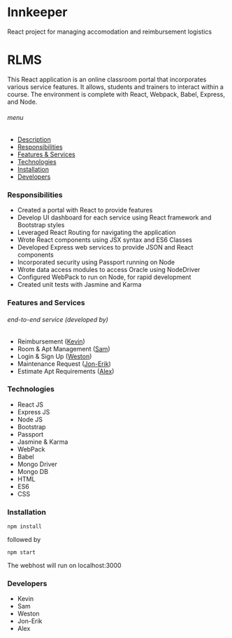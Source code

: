 # Innkeeper
React project for managing accomodation and reimbursement logistics

# RLMS
This React application is an online classroom portal that incorporates various service features.  It allows, students and trainers to interact within a course.  The environment is complete with React, Webpack, Babel, Express, and Node.

###### menu
- [Description](#rlms)
- [Responsibilities](#responsibilities)
- [Features & Services](#features-and-services)
- [Technologies](#technologies)
- [Installation](#installation)
- [Developers](#developers)

### Responsibilities
- Created a portal with React to provide features
- Develop UI dashboard for each service using React framework and Bootstrap styles
- Leveraged React Routing for navigating the application
- Wrote React components using JSX syntax and ES6 Classes
- Developed Express web services to provide JSON and React components
- Incorporated security using Passport running on Node
- Wrote data access modules to access Oracle using NodeDriver
- Configured WebPack to run on Node, for rapid development
- Created unit tests with Jasmine and Karma

### Features and Services
###### end-to-end service (developed by)
- Reimbursement ([Kevin](#developers))
- Room & Apt Management ([Sam](#developers))
- Login & Sign Up ([Weston](#developers))
- Maintenance Request ([Jon-Erik](#developers))
- Estimate Apt Requirements ([Alex](#developers))

### Technologies
- React JS
- Express JS
- Node JS
- Bootstrap
- Passport
- Jasmine & Karma
- WebPack
- Babel
- Mongo Driver
- Mongo DB
- HTML
- ES6
- CSS

### Installation
~~~~
npm install
~~~~
followed by
~~~~
npm start
~~~~
The webhost will run on localhost:3000

### Developers
- Kevin
- Sam
- Weston
- Jon-Erik
- Alex
